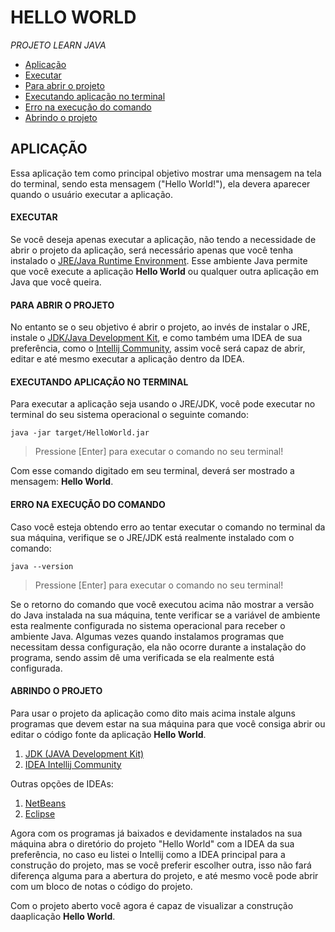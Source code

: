 # HELLO WORLD
*PROJETO LEARN JAVA*
- [Aplicação](#aplicação)
- [Executar](#executar)
- [Para abrir o projeto](#para-abrir-o-projeto)
- [Executando aplicação no terminal](#executando-aplicação-no-terminal)
- [Erro na execução do comando](#erro-na-execução-do-comando)
- [Abrindo o projeto](#abrindo-o-projeto)

## APLICAÇÃO

Essa aplicação tem como principal objetivo mostrar uma mensagem na tela do terminal, sendo esta mensagem ("Hello World!"), ela devera aparecer quando o usuário executar a aplicação.

#### EXECUTAR

Se você deseja apenas executar a aplicação, não tendo a necessidade de abrir o projeto da aplicação, será necessário apenas que você tenha instalado o [JRE/Java Runtime Environment](https://java.com/pt-BR/download/). Esse ambiente Java permite que você execute a aplicação **Hello World** ou qualquer outra aplicação em Java que você queira.

#### PARA ABRIR O PROJETO

No entanto se o seu objetivo é abrir o projeto, ao invés de instalar o JRE, instale o [JDK/Java Development Kit](https://www.oracle.com/java/technologies/javase-downloads.html), e como também uma IDEA de sua preferência, como o [Intellij Community](https://www.jetbrains.com/pt-br/idea/download), assim você será capaz de abrir, editar e até mesmo executar a aplicação dentro da IDEA.

#### EXECUTANDO APLICAÇÃO NO TERMINAL

Para executar a aplicação seja usando o JRE/JDK, você pode executar no terminal do seu sistema operacional o seguinte comando:

```
java -jar target/HelloWorld.jar
```

> Pressione [Enter] para executar o comando no seu terminal!

Com esse comando digitado em seu terminal, deverá ser mostrado a mensagem: **Hello World**.

#### ERRO NA EXECUÇÃO DO COMANDO

Caso você esteja obtendo erro ao tentar executar o comando no terminal da sua máquina, verifique se o JRE/JDK está realmente instalado com o comando:

```
java --version
```

> Pressione [Enter] para executar o comando no seu terminal!

Se o retorno do comando que você executou acima não mostrar a versão do Java instalada na sua máquina, tente verificar se a variável de ambiente esta realmente configurada no sistema operacional para receber o ambiente Java. Algumas vezes quando instalamos programas que necessitam dessa configuração, ela não ocorre durante a instalação do programa, sendo assim dê uma verificada se ela realmente está configurada.


#### ABRINDO O PROJETO

Para usar o projeto da aplicação como dito mais acima instale alguns programas que devem estar na sua máquina para que você consiga abrir ou editar o código fonte da aplicação **Hello World**.

1. [JDK \(JAVA Development Kit\)](https://www.oracle.com/java/technologies/javase-downloads.html)
2. [IDEA Intellij Community](https://www.jetbrains.com/pt-br/idea/download)

Outras opções de IDEAs:
1. [NetBeans](https://netbeans.apache.org/download/)
2. [Eclipse](https://www.eclipse.org/downloads/)

Agora com os programas já baixados e devidamente instalados na sua máquina abra o diretório do projeto "Hello World" com a IDEA da sua preferência, no caso eu listei o Intellij como a IDEA principal para a construção do projeto, mas se você preferir escolher outra, isso não fará diferença alguma para a abertura do projeto, e até mesmo você pode abrir com um bloco de notas o código do projeto.

Com o projeto aberto você agora é capaz de visualizar a construção daaplicação **Hello World**.

